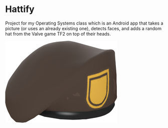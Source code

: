 # Hattify
Project for my Operating Systems class which is an Android app that takes a picture (or uses an already existing one), detects faces, and adds a random hat from the Valve game TF2 on top of their heads.

![alt tag](https://raw.githubusercontent.com/jonnybegood123/Hattify/master/app/src/main/res/drawable/hat2.png)
